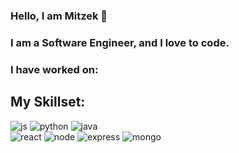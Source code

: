 ### Hello, I am Mitzek 👋

### I am a Software Engineer, and I love to code.
<h3>I have worked on: </h3>
<div>
  <h2> My Skillset: </h2>
 
<img src="https://img.shields.io/badge/JavaScript-yellow?logo=javascript&logoColor=white" alt="js"/>
<img src="https://img.shields.io/badge/Python-blue?logo=python&logoColor=yellow" alt="python"/>
<img src="https://img.shields.io/badge/Java-orange?logo=java&logoColor=blue" alt="java"/>
<br>
<img src="https://img.shields.io/badge/React-black?style=flat&logo=react&logoColor=blue&color=black" alt="react"/>
<img src="https://img.shields.io/badge/NodeJS-darkgreen?style=flat&logo=node.js&logoColor=white" alt="node"/>
<img src="https://img.shields.io/badge/ExpressJS-gray?style=flat&logo=express&logoColor=yellow" alt="express"/>
<img src="https://img.shields.io/badge/MongoDB-black?style=flat&logo=mongoDB&logoColor=green" alt="mongo"/>




</div>

<!--
**Mitzek/mitzek** is a ✨ _special_ ✨ repository because its `README.md` (this file) appears on your GitHub profile.

Here are some ideas to get you started:

- 🔭 I’m currently working on ...
- 🌱 I’m currently learning ...
- 👯 I’m looking to collaborate on ...
- 🤔 I’m looking for help with ...
- 💬 Ask me about ...
- 📫 How to reach me: ...
- 😄 Pronouns: ...
- ⚡ Fun fact: ...
-->
